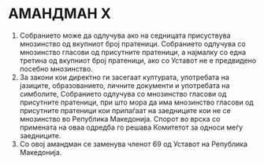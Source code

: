 # АМАНДМАН X

1. Собранието може да одлучува ако на седницата присуствува мнозинство од вкупниот број пратеници. Собранието одлучува со мнозинство гласови од присутните пратеници, а најмалку со една третина од вкупниот број пратеници, ако со Уставот не е предвидено посебно мнозинство.
2. За закони кои директно ги засегаат културата, употребата на јазиците, образованието, личните документи и употребата на симболите, Собранието одлучува со мнозинство гласови од присутните пратеници, при што мора да има мнозинство гласови од присутните пратеници кои припаѓаат на заедниците кои не се мнозинство во Република Македонија. Спорот во врска со примената на оваа одредба го решава Комитетот за односи меѓу заедниците.
3. Со овој амандман се заменува членот 69 од Уставот на Република Македонија.
